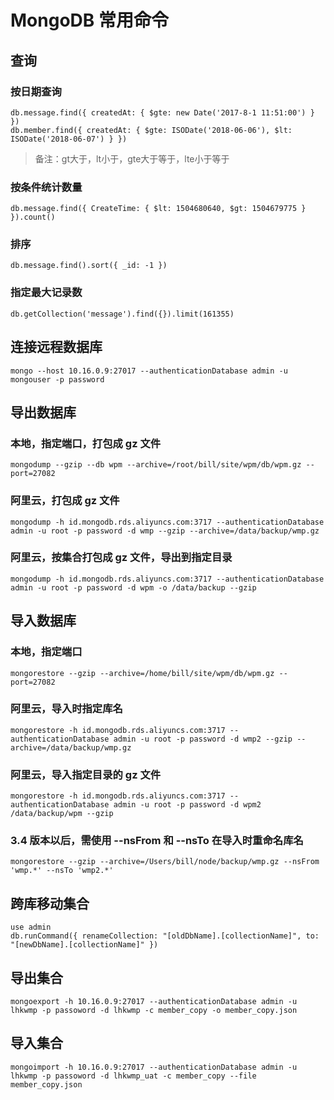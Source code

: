 # MongoDB 常用命令

## 查询

### 按日期查询

```
db.message.find({ createdAt: { $gte: new Date('2017-8-1 11:51:00') } })
db.member.find({ createdAt: { $gte: ISODate('2018-06-06'), $lt: ISODate('2018-06-07') } })
```

> 备注：gt大于，lt小于，gte大于等于，lte小于等于

### 按条件统计数量

```
db.message.find({ CreateTime: { $lt: 1504680640, $gt: 1504679775 } }).count()
```

### 排序

```
db.message.find().sort({ _id: -1 })
```

### 指定最大记录数

```
db.getCollection('message').find({}).limit(161355)
```

## 连接远程数据库

```
mongo --host 10.16.0.9:27017 --authenticationDatabase admin -u mongouser -p password
```

## 导出数据库

### 本地，指定端口，打包成 gz 文件

```
mongodump --gzip --db wpm --archive=/root/bill/site/wpm/db/wpm.gz --port=27082
```

### 阿里云，打包成 gz 文件

```
mongodump -h id.mongodb.rds.aliyuncs.com:3717 --authenticationDatabase admin -u root -p password -d wmp --gzip --archive=/data/backup/wmp.gz
```

### 阿里云，按集合打包成 gz 文件，导出到指定目录

```
mongodump -h id.mongodb.rds.aliyuncs.com:3717 --authenticationDatabase admin -u root -p password -d wpm -o /data/backup --gzip
```

## 导入数据库

### 本地，指定端口

```
mongorestore --gzip --archive=/home/bill/site/wpm/db/wpm.gz --port=27082
```

### 阿里云，导入时指定库名

```
mongorestore -h id.mongodb.rds.aliyuncs.com:3717 --authenticationDatabase admin -u root -p password -d wmp2 --gzip --archive=/data/backup/wmp.gz
```

### 阿里云，导入指定目录的 gz 文件

```
mongorestore -h id.mongodb.rds.aliyuncs.com:3717 --authenticationDatabase admin -u root -p password -d wpm2 /data/backup/wpm --gzip
```

### 3.4 版本以后，需使用 --nsFrom 和 --nsTo 在导入时重命名库名

```
mongorestore --gzip --archive=/Users/bill/node/backup/wmp.gz --nsFrom 'wmp.*' --nsTo 'wmp2.*'
```

## 跨库移动集合

```
use admin
db.runCommand({ renameCollection: "[oldDbName].[collectionName]", to: "[newDbName].[collectionName]" })
```

## 导出集合

```
mongoexport -h 10.16.0.9:27017 --authenticationDatabase admin -u lhkwmp -p passoword -d lhkwmp -c member_copy -o member_copy.json
```

## 导入集合

```
mongoimport -h 10.16.0.9:27017 --authenticationDatabase admin -u lhkwmp -p passoword -d lhkwmp_uat -c member_copy --file member_copy.json
```
